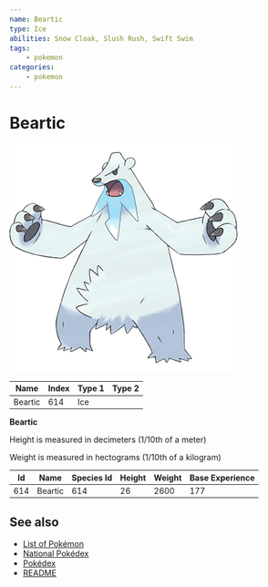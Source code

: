 ```yaml
---
name: Beartic
type: Ice
abilities: Snow Cloak, Slush Rush, Swift Swim
tags:
    - pokemon
categories:
    - pokemon
---
```


# Beartic


![Beartic](images/614.png)

| **Name** | **Index** | **Type 1** | **Type 2** |
|----|----|----|----|
| Beartic | 614 | Ice  |  |

**Beartic** 


Height is measured in decimeters (1/10th of a meter)

Weight is measured in hectograms (1/10th of a kilogram)

| **Id** | **Name** | **Species Id** | **Height** | **Weight** | **Base Experience** |
|--------|----------|----------------|------------|------------|---------------------|
| 614 | Beartic | 614 | 26 | 2600 | 177 |


## See also

- [List of Pokémon](../pokemon.md)
- [National Pokédex](../national_pokedex.md)
- [Pokédex](../pokedex.md)
- [README](../README.md)
